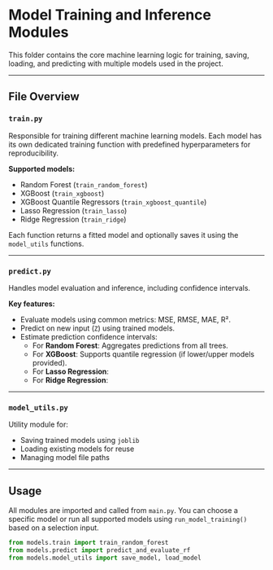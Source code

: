 
# Model Training and Inference Modules

This folder contains the core machine learning logic for training, saving, loading, and predicting with multiple models used in the project. 

---

## File Overview

### `train.py`
Responsible for training different machine learning models. Each model has its own dedicated training function with predefined hyperparameters for reproducibility.

**Supported models:**
- Random Forest (`train_random_forest`)
- XGBoost (`train_xgboost`)
- XGBoost Quantile Regressors (`train_xgboost_quantile`)
- Lasso Regression (`train_lasso`)
- Ridge Regression (`train_ridge`)

Each function returns a fitted model and optionally saves it using the `model_utils` functions.

---

### `predict.py`
Handles model evaluation and inference, including confidence intervals.

**Key features:**
- Evaluate models using common metrics: MSE, RMSE, MAE, R².
- Predict on new input (`Z`) using trained models.
- Estimate prediction confidence intervals:
  - For **Random Forest**: Aggregates predictions from all trees.
  - For **XGBoost**: Supports quantile regression (if lower/upper models provided).
  - For **Lasso Regression**:
  - For **Ridge Regression**:

---

### `model_utils.py`
Utility module for:
- Saving trained models using `joblib`
- Loading existing models for reuse
- Managing model file paths

---

## Usage

All modules are imported and called from `main.py`. You can choose a specific model or run all supported models using `run_model_training()` based on a selection input.

```python
from models.train import train_random_forest
from models.predict import predict_and_evaluate_rf
from models.model_utils import save_model, load_model
